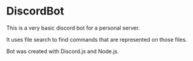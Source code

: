 # DiscordBot

This is a very basic discord bot for a personal server.

It uses file search to find commands that are represented on those files.

Bot was created with Discord.js and Node.js.


